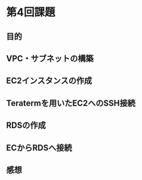 # 第4回課題

## 目的


## VPC・サブネットの構築

## EC2インスタンスの作成

## Teratermを用いたEC2へのSSH接続

## RDSの作成

## ECからRDSへ接続

## 感想